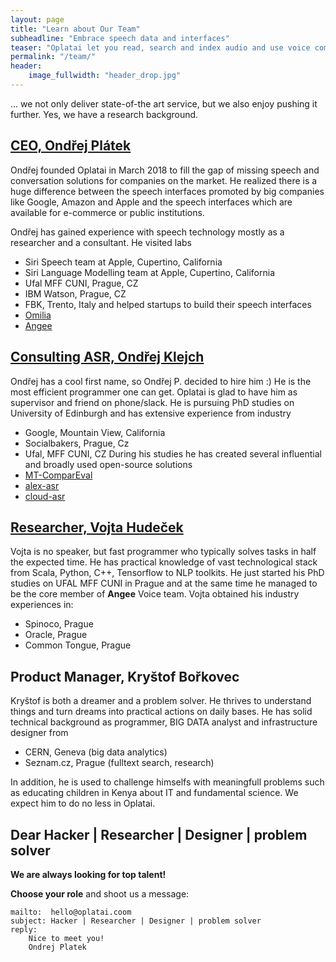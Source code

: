```yaml
---
layout: page
title: "Learn about Our Team"
subheadline: "Embrace speech data and interfaces"
teaser: "Oplatai let you read, search and index audio and use voice commands to control your system."
permalink: "/team/"
header:
    image_fullwidth: "header_drop.jpg"
---
```

... we not only deliver state-of-the art service, but we also enjoy pushing it further. Yes, we have a research background.

## [CEO, Ondřej Plátek](https://www.linkedin.com/in/ondrejplatek/)
Ondřej founded Oplatai in March 2018 to fill the gap of missing speech and conversation solutions for companies on the market.
He realized there is a huge difference between the speech interfaces promoted by big companies like Google, Amazon and Apple
and the speech interfaces which are available for e-commerce or public institutions.

Ondřej has gained experience with speech technology mostly as a researcher and a consultant.
He visited labs
- Siri Speech team at Apple, Cupertino, California
- Siri Language Modelling team at Apple, Cupertino, California
- Ufal MFF CUNI, Prague, CZ
- IBM Watson, Prague, CZ
- FBK, Trento, Italy
and helped startups to build their speech interfaces
- [Omilia](http://omilia.com)
- [Angee](http://meetangee.com)

## [Consulting ASR, Ondřej Klejch](https://www.linkedin.com/in/ondrejklejch/)
Ondřej has a cool first name, so Ondřej P. decided to hire him :)
He is the most efficient programmer one can get. Oplatai is glad to have him as supervisor and friend on phone/slack.
He is pursuing PhD studies on University of Edinburgh and has extensive experience from industry
- Google, Mountain View, California
- Socialbakers, Prague, Cz
- Ufal, MFF CUNI, CZ
During his studies he has created several influential and broadly used open-source solutions
- [MT-ComparEval](https://github.com/choko/MT-ComparEval)
- [alex-asr](https://github.com/UFAL-DSG/alex-asr)
- [cloud-asr](https://github.com/UFAL-DSG/cloud-asr)

## [Researcher, Vojta Hudeček](https://www.linkedin.com/in/vhudecek/)
Vojta is no speaker, but fast programmer who typically solves tasks in half the expected time.
He has practical knowledge of vast technological stack from Scala, Python, C++, Tensorflow to NLP toolkits.
He just started his PhD studies on UFAL MFF CUNI in Prague and at the same time he managed to be the core member of **Angee** Voice team.
Vojta obtained his industry experiences in:
- Spinoco, Prague
- Oracle, Prague
- Common Tongue, Prague

## Product Manager, Kryštof Bořkovec
Kryštof is both a dreamer and a problem solver.
He thrives to understand things and turn dreams into practical actions on daily bases.
He has solid technical background as programmer, BIG DATA analyst and infrastructure designer from
- CERN, Geneva (big data analytics)
- Seznam.cz, Prague (fulltext search, research)

In addition, he is used to challenge himselfs with meaningfull problems such as educating children in Kenya about IT and fundamental science.
We expect him to do no less in Oplatai.

## Dear Hacker | Researcher | Designer | problem solver


**We are always looking for top talent!**

**Choose your role** and shoot us a message:

    mailto:  hello@oplatai.coom
    subject: Hacker | Researcher | Designer | problem solver
    reply:
        Nice to meet you!
        Ondrej Platek
